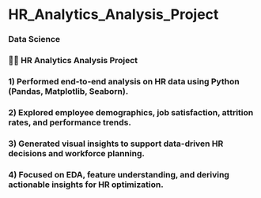 # HR_Analytics_Analysis_Project
### Data Science

### 🧑‍💼 HR Analytics Analysis Project
### 1) Performed end-to-end analysis on HR data using Python (Pandas, Matplotlib, Seaborn).
### 2) Explored employee demographics, job satisfaction, attrition rates, and performance trends.
### 3) Generated visual insights to support data-driven HR decisions and workforce planning.
### 4) Focused on EDA, feature understanding, and deriving actionable insights for HR optimization.
